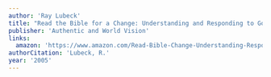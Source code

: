 ```yaml
---
author: 'Ray Lubeck'
title: "Read the Bible for a Change: Understanding and Responding to God's Word"
publisher: 'Authentic and World Vision'
links:
  amazon: 'https://www.amazon.com/Read-Bible-Change-Understanding-Responding/dp/1932805362'
authorCitation: 'Lubeck, R.'
year: '2005'
---
```

